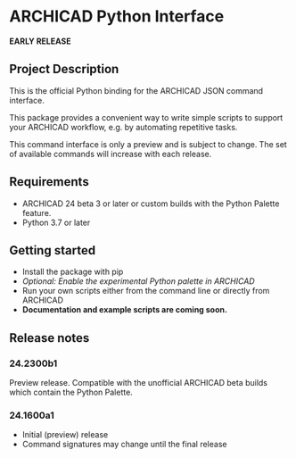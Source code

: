# ARCHICAD Python Interface

**EARLY RELEASE**

## Project Description

This is the official Python binding for the ARCHICAD JSON command interface.

This package provides a convenient way to write simple scripts to support your ARCHICAD workflow, e.g. by automating repetitive tasks.

This command interface is only a preview and is subject to change.
The set of available commands will increase with each release.

## Requirements

* ARCHICAD 24 beta 3 or later or custom builds with the Python Palette feature.
* Python 3.7 or later

## Getting started

* Install the package with pip
* *Optional: Enable the experimental Python palette in ARCHICAD*
* Run your own scripts either from the command line or directly from ARCHICAD
* **Documentation and example scripts are coming soon.**

## Release notes

### 24.2300b1

Preview release. Compatible with the unofficial ARCHICAD beta builds which contain the Python Palette.

### 24.1600a1

* Initial (preview) release
* Command signatures may change until the final release
